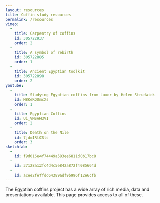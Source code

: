 ```yaml
---
layout: resources
title: Coffin study resources
permalink: /resources
vimeo:
  - 
    title: Carpentry of coffins
    id: 305722937
    order: 2
  - 
    title: A symbol of rebirth
    id: 305722885
    order: 1
  - 
    title: Ancient Egyptian toolkit
    id: 305722898
    order: 2
youtube: 
  - 
    title: Studying Egyptian coffins from Luxor by Helen Strudwick
    id: M8KeRQUmcXs
    order: 1
  -
    title: Egyptian Coffins
    id: Ui_VMSAH3VI
    order: 2
  - 
    title: Death on the Nile
    id: 7jdmIRtCSls
    order: 3
sketchfab:
  -
    id: f9d016e4f74449a583ee6811d0b17bc8
  - 
    id: 37128a12fc4d4c5e842a872f4085664d
  - 
    id: acee2feffdd64389adf9b996f12e6cfb
---
```


The Egyptian coffins project has a wide array of rich media, data and presentations available. This 
page provides access to all of these. 

